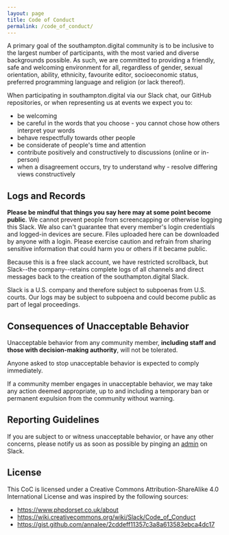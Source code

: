 ```yaml
---
layout: page
title: Code of Conduct
permalink: /code_of_conduct/
---
```


A primary goal of the southampton.digital community is to be inclusive to the
largest number of participants, with the most varied and diverse backgrounds
possible. As such, we are committed to providing a friendly, safe and welcoming
environment for all, regardless of gender, sexual orientation, ability,
ethnicity, favourite editor, socioeconomic status, preferred programming
language and religion (or lack thereof).

When participating in southampton.digital via our Slack chat, our GitHub
repositories, or when representing us at events we expect you to:

- be welcoming
- be careful in the words that you choose - you cannot chose how others
  interpret your words
- behave respectfully towards other people
- be considerate of people's time and attention
- contribute positively and constructively to discussions (online or in-person)
- when a disagreement occurs, try to understand why - resolve differing views
  constructively

Logs and Records
----------------

**Please be mindful that things you say here may at some point become public**.
We cannot prevent people from screencapping or otherwise logging this Slack. We
also can't guarantee that every member's login credentials and logged-in
devices are secure. Files uploaded here can be downloaded by anyone with a
login. Please exercise caution and refrain from sharing sensitive information
that could harm you or others if it became public.

Because this is a free slack account, we have restricted scrollback, but
Slack--the company--retains complete logs of all channels and direct messages
back to the creation of the southampton.digital Slack.

Slack is a U.S. company and therefore subject to subpoenas from U.S. courts.
Our logs may be subject to subpoena and could become public as part of legal
proceedings.


Consequences of Unacceptable Behavior
-------------------------------------

Unacceptable behavior from any community member, **including staff and those
with decision-making authority**, will not be tolerated.

Anyone asked to stop unacceptable behavior is expected to comply immediately.

If a community member engages in unacceptable behavior, we may take any action
deemed appropriate, up to and including a temporary ban or permanent expulsion
from the community without warning.

Reporting Guidelines
--------------------

If you are subject to or witness unacceptable behavior, or have any other
concerns, please notify us as soon as possible by pinging an [admin](/admins)
on Slack.

License
-------

This CoC is licensed under a Creative Commons Attribution-ShareAlike 4.0 International
License and was inspired by the following sources:

- https://www.phpdorset.co.uk/about
- https://wiki.creativecommons.org/wiki/Slack/Code_of_Conduct
- https://gist.github.com/annalee/2cddeff11357c3a8a613583ebca4dc17
